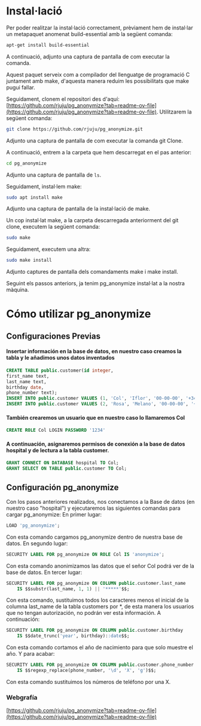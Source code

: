 # Instal·lació

Per poder realitzar la instal·lació correctament, prèviament hem de instal·lar un metapaquet anomenat build-essential amb la següent comanda:

```bash
apt-get install build-essential
```

A continuació, adjunto una captura de pantalla de com executar la comanda.

Aquest paquet serveix com a compilador del llenguatge de programació C juntament amb make, d'aquesta manera reduim les possibilitats que make pugui fallar.

Seguidament, clonem el repositori des d'aquí: [https://github.com/rjuju/pg_anonymize?tab=readme-ov-file](https://github.com/rjuju/pg_anonymize?tab=readme-ov-file). Utilitzarem la següent comanda:

```bash
git clone https://github.com/rjuju/pg_anonymize.git
```

Adjunto una captura de pantalla de com executar la comanda git Clone.

A continuació, entrem a la carpeta que hem descarregat en el pas anterior:

```bash
cd pg_anonymize
```

Adjunto una captura de pantalla de `ls`.

Seguidament, instal·lem make:

```bash
sudo apt install make
```

Adjunto una captura de pantalla de la instal·lació de make.

Un cop instal·lat make, a la carpeta descarregada anteriorment del git clone, executem la següent comanda:

```bash
sudo make
```

Seguidament, executem una altra:

```bash
sudo make install
```

Adjunto captures de pantalla dels comandaments make i make install.

Seguint els passos anteriors, ja tenim pg_anonymize instal·lat a la nostra màquina.


# Cómo utilizar pg_anonymize
## Configuraciones Previas
#### Insertar información en la base de datos, en nuestro caso creamos la tabla y le añadimos unos datos inventados
```sql
CREATE TABLE public.customer(id integer,
first_name text,
last_name text,
birthday date,
phone_number text);
INSERT INTO public.customer VALUES (1, 'Col', 'Iflor', '00-00-00', '+34 1234 5678');
INSERT INTO public.customer VALUES (2, 'Rosa', 'Melano', '00-00-00', '+34 1234 5678');
```
#### También crearemos un usuario que en nuestro caso lo llamaremos Col
```sql
CREATE ROLE Col LOGIN PASSWORD '1234'
```
#### A continuación, asignaremos permisos de conexión a la base de datos hospital y de lectura a la tabla customer.
```sql
GRANT CONNECT ON DATABASE hospital TO Col;
GRANT SELECT ON TABLE public.customer TO Col;
```
## Configuración pg_anonymize
Con los pasos anteriores realizados, nos conectamos a la Base de datos (en nuestro caso "hospital") y ejecutaremos las siguientes comandas para cargar pg_anonymize:
En primer lugar:
```sql
LOAD 'pg_anonymize';
```
Con esta comando cargamos pg_anonymize dentro de nuestra base de datos.
En segundo lugar:
```sql
SECURITY LABEL FOR pg_anonymize ON ROLE Col IS 'anonymize';
```
Con esta comando anonimizamos las datos que el señor Col podrá ver de la base de datos.
En tercer lugar:
```sql
SECURITY LABEL FOR pg_anonymize ON COLUMN public.customer.last_name
    IS $$substr(last_name, 1, 1) || '*****'$$;
```
Con esta comando, sustituimos todos los caracteres menos el inicial de la columna last_name de la tabla customers por *, de esta manera los usuarios que no tengan autorización, no podrán ver esta información.
A continuación:
```sql
SECURITY LABEL FOR pg_anonymize ON COLUMN public.customer.birthday
    IS $$date_trunc('year', birthday)::date$$;
```
Con esta comando cortamos el año de nacimiento para que solo muestre el año.
Y para acabar:
```sql
SECURITY LABEL FOR pg_anonymize ON COLUMN public.customer.phone_number
    IS $$regexp_replace(phone_number, '\d', 'X', 'g')$$;
```
Con esta comando sustituimos los números de teléfono por una X.
### Webgrafía
[https://github.com/rjuju/pg_anonymize?tab=readme-ov-file](https://github.com/rjuju/pg_anonymize?tab=readme-ov-file)

